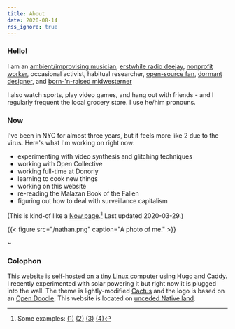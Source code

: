 ```yaml
---
title: About
date: 2020-08-14
rss_ignore: true
---
```


### Hello!

I am an [ambient/improvising musician](https://nthnh.bandcamp.com/), [erstwhile radio deejay](https://www.mixcloud.com/nthnh/), [nonprofit worker](https://www.linkedin.com/in/nthnh/), occasional activist, habitual researcher, [open-source fan](https://github.com/natehn), [dormant designer](https://issuu.com/wrflrifle/docs/summer2015), and [born-'n-raised midwesterner](https://natehn.com/posts/land-acknowledgment/)

I also watch sports, play video games, and hang out with friends - and I regularly frequent the local grocery store. I use he/him pronouns.

### Now

I've been in NYC for almost three years, but it feels more like 2 due to the virus. Here's what I'm working on right now:

- experimenting with video synthesis and glitching techniques
- working with Open Collective
- working full-time at Donorly
- learning to cook new things
- working on this website
- re-reading the Malazan Book of the Fallen
- figuring out how to deal with surveillance capitalism

(This is kind-of like a [Now page](https://nownownow.com/about).[^now] Last updated 2020-03-29.)

[^now]: Some examples: [(1)](https://ritualdust.com/about/now/) [(2)](https://sahar.io/now/) [(3)](https://gueorgui.net/now/) [(4)](https://nchrs.xyz/now/)

{{< figure src="/nathan.png" caption="A photo of me." >}}

~

### Colophon

This website is [self-hosted on a tiny Linux computer](https://natehn.com/posts/this-website/) using Hugo and Caddy. I recently experimented with solar powering it but right now it is plugged into the wall. The theme is lightly-modified [Cactus](https://github.com/monkeyWzr/hugo-theme-cactus) and the logo is based on an [Open Doodle](https://www.opendoodles.com/). This website is located on [unceded Native land](https://natehn.com/posts/land-acknowledgment/).
